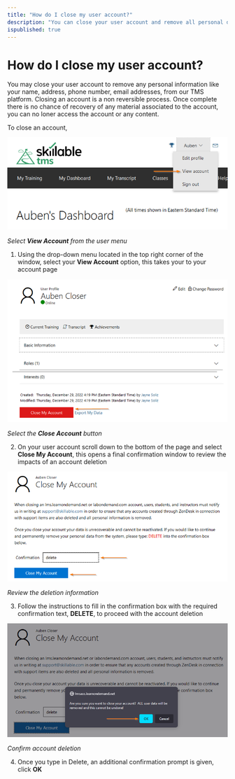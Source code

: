 ```yaml
---
title: "How do I close my user account?"
description: "You can close your user account and remove all personal data from our platform."
ispublished: true
--- 
```


# How do I close my user account?

You may close your user account to remove any personal information like your name, address, phone number, email addresses, from our TMS platform. Closing an account is a non reversible process. Once complete there is no chance of recovery of any material associated to the account, you can no loner access the account or any content. 

To close an account,  

![](/tms/images/view-acct.png)

_Select **View Account** from the user menu_

1. Using the drop-down menu located in the top right corner of the window, select your **View Account** option, this takes your to your account page

![](/tms/images/close-acct-button.png)

_Select the **Close Account** button_

2. On your user account scroll down to the bottom of the page and select **Close My Account**, this opens a final confirmation window to review the impacts of an account deletion

![](/tms/images/conf-delete.png)

_Review the deletion information_

3. Follow the instructions to fill in the confirmation box with the required confirmation text, **DELETE**, to proceed with the account deletion 

![](/tms/images/confirm-del.png)

_Confirm account deletion_

4. Once you type in Delete, an additional confirmation prompt is given, click **OK**

<!--search terms-->
<div hidden>
<b>remove account</b>
<b>close account</b>
<b>close my account</b>
<b>delete account</b>
</div>
